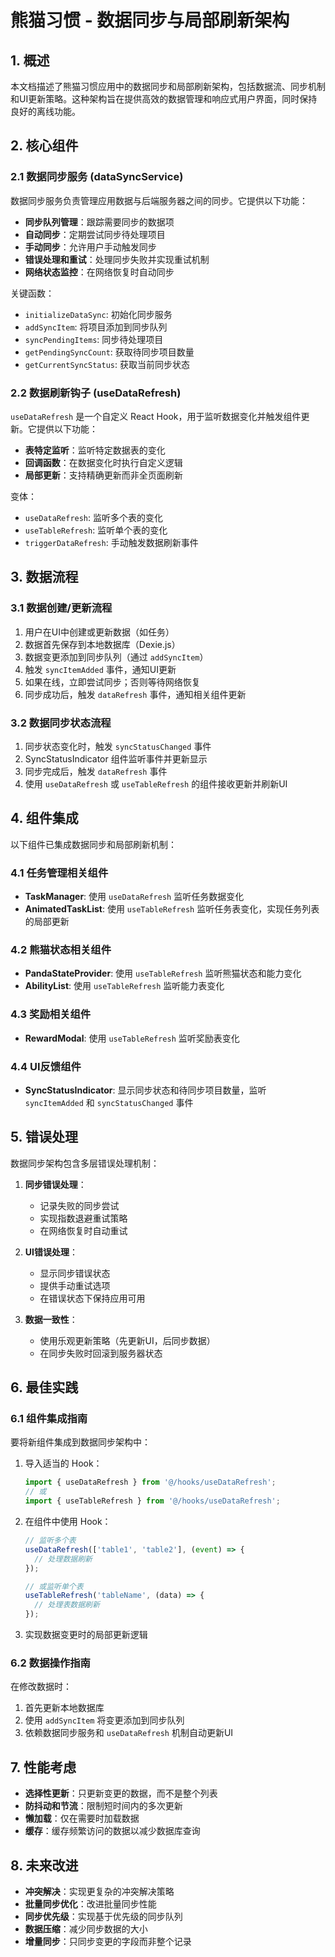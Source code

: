 # 熊猫习惯 - 数据同步与局部刷新架构

## 1. 概述

本文档描述了熊猫习惯应用中的数据同步和局部刷新架构，包括数据流、同步机制和UI更新策略。这种架构旨在提供高效的数据管理和响应式用户界面，同时保持良好的离线功能。

## 2. 核心组件

### 2.1 数据同步服务 (dataSyncService)

数据同步服务负责管理应用数据与后端服务器之间的同步。它提供以下功能：

- **同步队列管理**：跟踪需要同步的数据项
- **自动同步**：定期尝试同步待处理项目
- **手动同步**：允许用户手动触发同步
- **错误处理和重试**：处理同步失败并实现重试机制
- **网络状态监控**：在网络恢复时自动同步

关键函数：
- `initializeDataSync`: 初始化同步服务
- `addSyncItem`: 将项目添加到同步队列
- `syncPendingItems`: 同步待处理项目
- `getPendingSyncCount`: 获取待同步项目数量
- `getCurrentSyncStatus`: 获取当前同步状态

### 2.2 数据刷新钩子 (useDataRefresh)

`useDataRefresh` 是一个自定义 React Hook，用于监听数据变化并触发组件更新。它提供以下功能：

- **表特定监听**：监听特定数据表的变化
- **回调函数**：在数据变化时执行自定义逻辑
- **局部更新**：支持精确更新而非全页面刷新

变体：
- `useDataRefresh`: 监听多个表的变化
- `useTableRefresh`: 监听单个表的变化
- `triggerDataRefresh`: 手动触发数据刷新事件

## 3. 数据流程

### 3.1 数据创建/更新流程

1. 用户在UI中创建或更新数据（如任务）
2. 数据首先保存到本地数据库（Dexie.js）
3. 数据变更添加到同步队列（通过 `addSyncItem`）
4. 触发 `syncItemAdded` 事件，通知UI更新
5. 如果在线，立即尝试同步；否则等待网络恢复
6. 同步成功后，触发 `dataRefresh` 事件，通知相关组件更新

### 3.2 数据同步状态流程

1. 同步状态变化时，触发 `syncStatusChanged` 事件
2. SyncStatusIndicator 组件监听事件并更新显示
3. 同步完成后，触发 `dataRefresh` 事件
4. 使用 `useDataRefresh` 或 `useTableRefresh` 的组件接收更新并刷新UI

## 4. 组件集成

以下组件已集成数据同步和局部刷新机制：

### 4.1 任务管理相关组件

- **TaskManager**: 使用 `useDataRefresh` 监听任务数据变化
- **AnimatedTaskList**: 使用 `useTableRefresh` 监听任务表变化，实现任务列表的局部更新

### 4.2 熊猫状态相关组件

- **PandaStateProvider**: 使用 `useTableRefresh` 监听熊猫状态和能力变化
- **AbilityList**: 使用 `useTableRefresh` 监听能力表变化

### 4.3 奖励相关组件

- **RewardModal**: 使用 `useTableRefresh` 监听奖励表变化

### 4.4 UI反馈组件

- **SyncStatusIndicator**: 显示同步状态和待同步项目数量，监听 `syncItemAdded` 和 `syncStatusChanged` 事件

## 5. 错误处理

数据同步架构包含多层错误处理机制：

1. **同步错误处理**：
   - 记录失败的同步尝试
   - 实现指数退避重试策略
   - 在网络恢复时自动重试

2. **UI错误处理**：
   - 显示同步错误状态
   - 提供手动重试选项
   - 在错误状态下保持应用可用

3. **数据一致性**：
   - 使用乐观更新策略（先更新UI，后同步数据）
   - 在同步失败时回滚到服务器状态

## 6. 最佳实践

### 6.1 组件集成指南

要将新组件集成到数据同步架构中：

1. 导入适当的 Hook：
   ```typescript
   import { useDataRefresh } from '@/hooks/useDataRefresh';
   // 或
   import { useTableRefresh } from '@/hooks/useDataRefresh';
   ```

2. 在组件中使用 Hook：
   ```typescript
   // 监听多个表
   useDataRefresh(['table1', 'table2'], (event) => {
     // 处理数据刷新
   });
   
   // 或监听单个表
   useTableRefresh('tableName', (data) => {
     // 处理表数据刷新
   });
   ```

3. 实现数据变更时的局部更新逻辑

### 6.2 数据操作指南

在修改数据时：

1. 首先更新本地数据库
2. 使用 `addSyncItem` 将变更添加到同步队列
3. 依赖数据同步服务和 `useDataRefresh` 机制自动更新UI

## 7. 性能考虑

- **选择性更新**：只更新变更的数据，而不是整个列表
- **防抖动和节流**：限制短时间内的多次更新
- **懒加载**：仅在需要时加载数据
- **缓存**：缓存频繁访问的数据以减少数据库查询

## 8. 未来改进

- **冲突解决**：实现更复杂的冲突解决策略
- **批量同步优化**：改进批量同步性能
- **同步优先级**：实现基于优先级的同步队列
- **数据压缩**：减少同步数据的大小
- **增量同步**：只同步变更的字段而非整个记录
